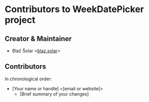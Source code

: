 # Contributors to WeekDatePicker project

## Creator & Maintainer

* Blaž Šolar <[blaz.solar](http://blaz.solar)>

## Contributors

In chronological order:

* [Your name or handle] <[email or website]>
  * [Brief summary of your changes]
